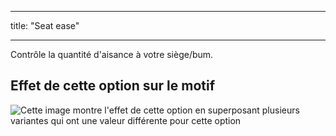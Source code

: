 - - -
title: "Seat ease"
- - -

Contrôle la quantité d'aisance à votre siège/bum.

## Effet de cette option sur le motif

![Cette image montre l'effet de cette option en superposant plusieurs variantes qui ont une valeur différente pour cette option](paco_seatease_sample.svg "Effect of this option on the pattern")
